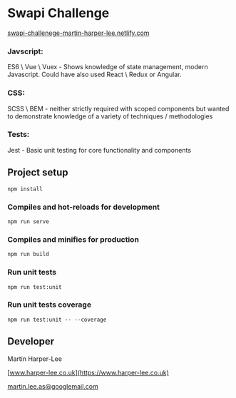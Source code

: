 # Swapi Challenge

[swapi-challenege-martin-harper-lee.netlify.com](https://swapi-challenege-martin-harper-lee.netlify.com)

### Javscript: 
ES6 \ Vue \ Vuex  - Shows knowledge of state management, modern Javascript. Could have also used React \ Redux or Angular.

### CSS:
SCSS \ BEM - neither strictly required with scoped components but wanted to demonstrate knowledge of a variety of techniques / methodologies

### Tests:
Jest - Basic unit testing for core functionality and components

## Project setup
```
npm install
```

### Compiles and hot-reloads for development
```
npm run serve
```

### Compiles and minifies for production
```
npm run build
```

### Run unit tests
```
npm run test:unit
```

### Run unit tests coverage
```
npm run test:unit -- --coverage
```

## Developer

Martin Harper-Lee

[www.harper-lee.co.uk](https://www.harper-lee.co.uk)

martin.lee.as@googlemail.com